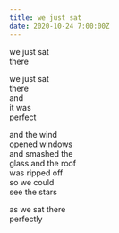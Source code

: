 ```yaml
---
title: we just sat
date: 2020-10-24 7:00:00Z
---
```


we just sat  
there

we just sat  
there  
and  
it was  
perfect

and the wind  
opened windows  
and smashed the  
glass
and the roof  
was ripped off  
so we could  
see the stars

as we sat there  
perfectly
